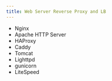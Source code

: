 ```yaml
---
title: Web Server Reverse Proxy and LB
---
```


- Nginx
- Apache HTTP Server
- HAProxy
- Caddy
- Tomcat
- Lighttpd
- gunicorn
- LiteSpeed
